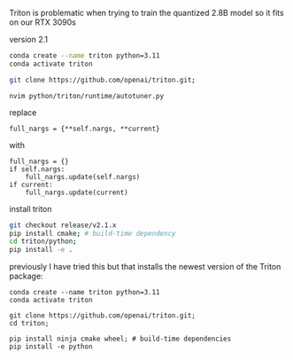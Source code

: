 Triton is problematic when trying to train the quantized 2.8B model so it fits on our RTX 3090s


version 2.1

```bash
conda create --name triton python=3.11
conda activate triton

git clone https://github.com/openai/triton.git;
```


```
nvim python/triton/runtime/autotuner.py
```
replace 

```
full_nargs = {**self.nargs, **current}
```

with

```
full_nargs = {}
if self.nargs:
    full_nargs.update(self.nargs)
if current:
    full_nargs.update(current)
```
install triton
```bash
git checkout release/v2.1.x
pip install cmake; # build-time dependency
cd triton/python;
pip install -e .
```


previously I have tried this but that installs the newest version of the Triton package:

```
conda create --name triton python=3.11
conda activate triton

git clone https://github.com/openai/triton.git;
cd triton;

pip install ninja cmake wheel; # build-time dependencies
pip install -e python
```


